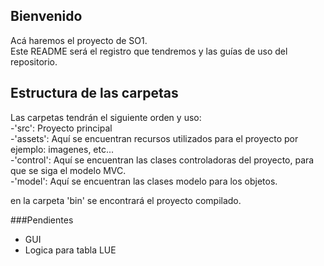 ## Bienvenido

Acá haremos el proyecto de SO1.<br>
Este README será el registro que tendremos y las guías de uso del repositorio.

## Estructura de las carpetas

Las carpetas tendrán el siguiente orden y uso: <br>
-'src': Proyecto principal <br>
    -'assets': Aquí se encuentran recursos utilizados para el proyecto por ejemplo: imagenes, etc...<br>
    -'control': Aquí se encuentran las clases controladoras del proyecto, para que se siga el modelo MVC.<br>
    -'model': Aquí se encuentran las clases modelo para los objetos.

en la carpeta 'bin' se encontrará el proyecto compilado.<br>

###Pendientes
<ul>
    <li>GUI</li>
    <li>Logica para tabla LUE</li>
</ul>
